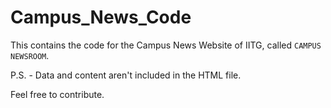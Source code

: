 # Campus_News_Code

This contains the code for the Campus News Website of IITG, called `CAMPUS NEWSROOM`.

P.S. - Data and content aren't included in the HTML file.

Feel free to contribute.
